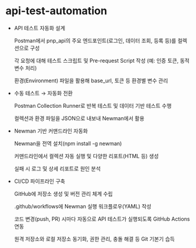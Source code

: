 # api-test-automation

* API 테스트 자동화 설계

  Postman에서 pnp_api의 주요 엔드포인트(로그인, 데이터 조회, 등록 등)를 컬렉션으로 구성

  각 요청에 대해 테스트 스크립트 및 Pre-request Script 작성 (예: 인증 토큰, 동적 변수 처리)

  환경(Environment) 파일을 활용해 base_url, 토큰 등 환경별 변수 관리


* 수동 테스트 → 자동화 전환

  Postman Collection Runner로 반복 테스트 및 데이터 기반 테스트 수행

  컬렉션과 환경 파일을 JSON으로 내보내 Newman에서 활용


* Newman 기반 커맨드라인 자동화

  Newman을 전역 설치(npm install -g newman)

  커맨드라인에서 컬렉션 자동 실행 및 다양한 리포트(HTML 등) 생성

  실패 시 로그 및 상세 리포트로 원인 분석


* CI/CD 파이프라인 구축

  GitHub에 저장소 생성 및 버전 관리 체계 수립

  .github/workflows에 Newman 실행 워크플로우(YAML) 작성

  코드 변경(push, PR) 시마다 자동으로 API 테스트가 실행되도록 GitHub Actions 연동
 
  원격 저장소와 로컬 저장소 동기화, 권한 관리, 충돌 해결 등 Git 기본기 습득
